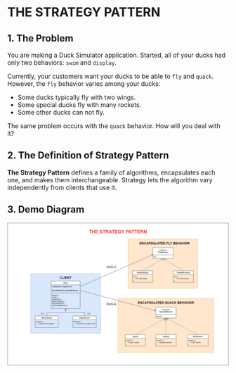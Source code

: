 # THE STRATEGY PATTERN

## 1. The Problem
You are making a Duck Simulator application. Started, all of your ducks had only two behaviors: `swim` and `display`.

Currently, your customers want your ducks to be able to `fly` and `quack`. However, the `fly` behavior varies among your ducks:

- Some ducks typically fly with two wings.
- Some special ducks fly with many rockets.
- Some other ducks can not fly.

The same problem occurs with the `quack` behavior. How will you deal with it?

## 2. The Definition of Strategy Pattern

**The Strategy Pattern** defines a family of algorithms,
encapsulates each one, and makes them interchangeable.
Strategy lets the algorithm vary independently from
clients that use it.

## 3. Demo Diagram

![Diagram](../.doc/01-strategy-pattern.png)